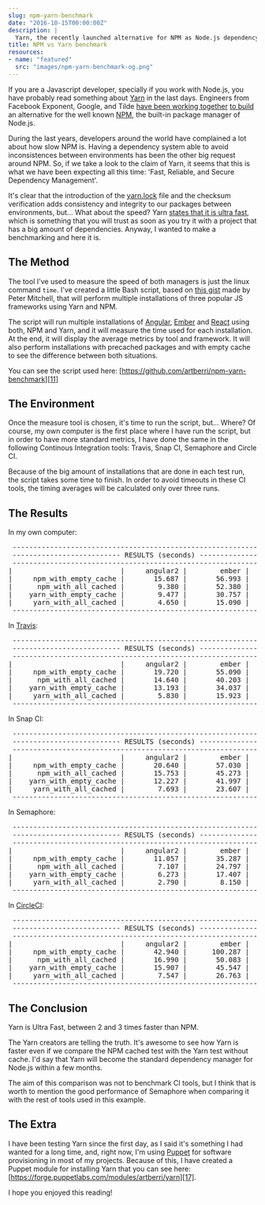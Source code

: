```yaml
---
slug: npm-yarn-benchmark
date: "2016-10-15T00:00:00Z"
description: |
  Yarn, the recently launched alternative for NPM as Node.js dependency manager, claims to be much faster and reliable than its predecessor. Let see if it's true.
title: NPM vs Yarn benchmark
resources:
- name: "featured"
  src: "images/npm-yarn-benchmark-og.png"
---
```


If you are a Javascript developer, specially if you work with Node.js, you have probably read something
about [Yarn][1] in the last days. Engineers from Facebook Exponent, Google, and Tilde [have been
working together][2] [to build][3] an alternative for the well known [NPM][4], the built-in package manager of
Node.js.

During the last years, developers around the world have complained a lot about how slow NPM is. Having a
dependency system able to avoid inconsistences between environments has been the other big request around
NPM. So, if we take a look to the claim of Yarn, it seems that this is what we have been expecting all this
time: 'Fast, Reliable, and Secure Dependency Management'.

It's clear that the introduction of the [yarn.lock][5] file and the checksum verification adds consistency and
integrity to our packages between environments, but... What about the speed? Yarn [states that it is ultra fast][6],
which is something that you will trust as soon as you try it with a project that has a big amount of dependencies.
Anyway, I wanted to make a benchmarking and here it is.

## The Method

The tool I've used to measure the speed of both managers is just the linux command `time`. I've created a little Bash
script, based on [this gist][7] made by Peter Mitchell, that will perform multiple installations of three popular JS
frameworks using Yarn and NPM.

The script will run multiple installations of [Angular][8], [Ember][9] and [React][10] using both, NPM and Yarn, and it
will measure the time used for each installation. At the end, it will display the average metrics by tool and framework.
It will also perform installations with precached packages and with empty cache to see the difference between both
situations.

You can see the script used here:
[https://github.com/artberri/npm-yarn-benchmark][11]

## The Environment

Once the measure tool is chosen, it's time to run the script, but... Where? Of course, my own computer is the first place
where I have run the script, but in order to have more standard metrics, I have done the same in the following Continous
Integration tools: Travis, Snap CI, Semaphore and Circle CI.

Because of the big amount of installations that are done in each test run, the script takes some time to finish. In order
to avoid timeouts in these CI tools, the timing averages will be calculated only over three runs.

## The Results

In my own computer:

<pre class="pre">
 -----------------------------------------------------------------------
 -------------------------- RESULTS (seconds) --------------------------
 -----------------------------------------------------------------------
|                          |     angular2 |        ember |        react |
|     npm_with_empty_cache |       15.687 |       56.993 |       93.650 |
|      npm_with_all_cached |        9.380 |       52.380 |       81.213 |
|    yarn_with_empty_cache |        9.477 |       30.757 |       37.497 |
|     yarn_with_all_cached |        4.650 |       15.090 |       17.730 |
 -----------------------------------------------------------------------
</pre>

In [Travis][12]:

<pre class="pre">
 -----------------------------------------------------------------------
 -------------------------- RESULTS (seconds) --------------------------
 -----------------------------------------------------------------------
|                          |     angular2 |        ember |        react |
|     npm_with_empty_cache |       19.720 |       55.090 |       76.233 |
|      npm_with_all_cached |       14.640 |       40.203 |       56.467 |
|    yarn_with_empty_cache |       13.193 |       34.037 |       43.663 |
|     yarn_with_all_cached |        5.830 |       15.923 |       40.420 |
 -----------------------------------------------------------------------
</pre>

In Snap CI:

<pre class="pre">
 -----------------------------------------------------------------------
 -------------------------- RESULTS (seconds) --------------------------
 -----------------------------------------------------------------------
|                          |     angular2 |        ember |        react |
|     npm_with_empty_cache |       20.640 |       57.030 |      120.470 |
|      npm_with_all_cached |       15.753 |       45.273 |       62.597 |
|    yarn_with_empty_cache |       12.227 |       41.997 |       51.863 |
|     yarn_with_all_cached |        7.693 |       23.607 |       24.490 |
 -----------------------------------------------------------------------
</pre>

In Semaphore:

<pre class="pre">
 -----------------------------------------------------------------------
 -------------------------- RESULTS (seconds) --------------------------
 -----------------------------------------------------------------------
|                          |     angular2 |        ember |        react |
|     npm_with_empty_cache |       11.057 |       35.287 |       54.203 |
|      npm_with_all_cached |        7.107 |       24.797 |       31.300 |
|    yarn_with_empty_cache |        6.273 |       17.407 |       22.777 |
|     yarn_with_all_cached |        2.790 |        8.150 |        9.380 |
 -----------------------------------------------------------------------
</pre>

In [CircleCI][15]:

<pre class="pre">
 -----------------------------------------------------------------------
 -------------------------- RESULTS (seconds) --------------------------
 -----------------------------------------------------------------------
|                          |     angular2 |        ember |        react |
|     npm_with_empty_cache |       42.940 |      100.287 |      163.550 |
|      npm_with_all_cached |       16.990 |       50.083 |       67.000 |
|    yarn_with_empty_cache |       15.907 |       45.547 |       58.113 |
|     yarn_with_all_cached |        7.547 |       26.763 |       27.130 |
 -----------------------------------------------------------------------
</pre>

## The Conclusion

Yarn is Ultra Fast, between 2 and 3 times faster than NPM.

The Yarn creators are telling the truth. It's awesome to see how Yarn is faster even if we compare the NPM cached test with
the Yarn test without cache. I'd say that Yarn will become the standard dependency manager for Node.js within a few months.

The aim of this comparison was not to benchmark CI tools, but I think that is worth to mention the good performance of
Semaphore when comparing it with the rest of tools used in this example.

## The Extra

I have been testing Yarn since the first day, as I said it's something I had wanted for a long time, and, right now, I'm using
[Puppet][16] for software provisioning in most of my projects. Because of this, I have created a Puppet module for installing
Yarn that you can see here: [https://forge.puppetlabs.com/modules/artberri/yarn][17].

I hope you enjoyed this reading!

[1]: https://yarnpkg.com/
[2]: https://code.facebook.com/posts/1840075619545360
[3]: https://yehudakatz.com/2016/10/11/im-excited-to-work-on-yarn-the-new-js-package-manager-2/
[4]: https://www.npmjs.com/
[5]: https://yarnpkg.com/en/docs/yarn-lock
[6]: https://yarnpkg.com/en/compare
[7]: https://gist.github.com/peterjmit/3864743
[8]: https://angular.io/
[9]: https://emberjs.com/
[10]: https://facebook.github.io/react/
[11]: https://github.com/artberri/npm-yarn-benchmark
[12]: https://travis-ci.org/artberri/npm-yarn-benchmark
[15]: https://circleci.com/gh/artberri/npm-yarn-benchmark
[16]: https://puppet.com/
[17]: https://forge.puppetlabs.com/modules/artberri/yarn
